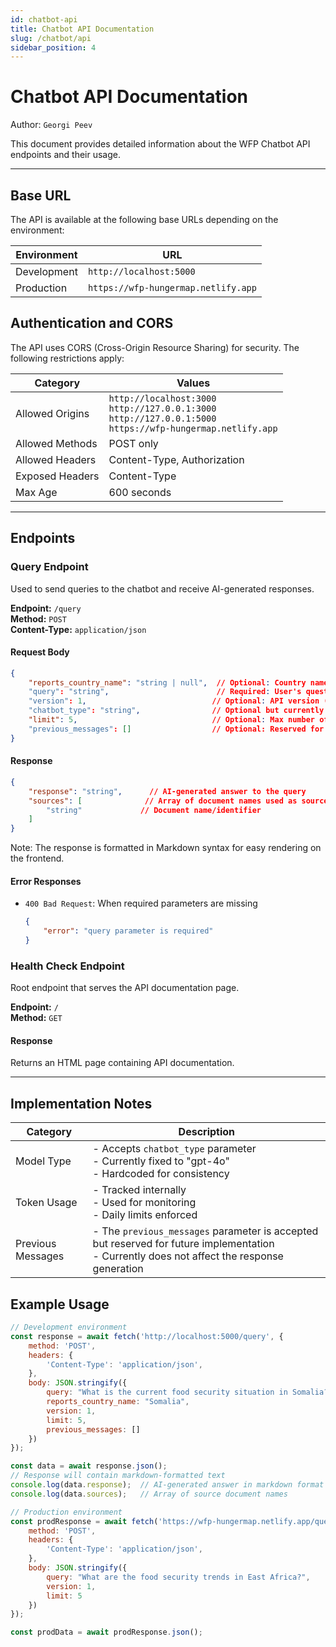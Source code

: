 ```yaml
---
id: chatbot-api
title: Chatbot API Documentation
slug: /chatbot/api
sidebar_position: 4
---
```


# Chatbot API Documentation

Author: `Georgi Peev`

This document provides detailed information about the WFP Chatbot API endpoints and their usage.

---

## Base URL

The API is available at the following base URLs depending on the environment:

| Environment | URL |
|------------|-----|
| Development | `http://localhost:5000` |
| Production | `https://wfp-hungermap.netlify.app` |

## Authentication and CORS

The API uses CORS (Cross-Origin Resource Sharing) for security. The following restrictions apply:

| Category | Values |
|----------|--------|
| Allowed Origins | `http://localhost:3000`<br>`http://127.0.0.1:3000`<br>`http://127.0.0.1:5000`<br>`https://wfp-hungermap.netlify.app` |
| Allowed Methods | POST only |
| Allowed Headers | Content-Type, Authorization |
| Exposed Headers | Content-Type |
| Max Age | 600 seconds |

---

## Endpoints

### Query Endpoint

Used to send queries to the chatbot and receive AI-generated responses.

**Endpoint:** `/query`  
**Method:** `POST`  
**Content-Type:** `application/json`

#### Request Body

```json
{
    "reports_country_name": "string | null",  // Optional: Country name for report-specific context
    "query": "string",                        // Required: User's question
    "version": 1,                            // Optional: API version (default: 1)
    "chatbot_type": "string",                // Optional but currently fixed to "gpt-4o" - see [Model Types](#implementation-notes) for more information
    "limit": 5,                              // Optional: Max number of context documents (default: 5)
    "previous_messages": []                  // Optional: Reserved for future use
}
```

#### Response

```json
{
    "response": "string",      // AI-generated answer to the query
    "sources": [              // Array of document names used as sources
        "string"             // Document name/identifier
    ]
}
```

Note: The response is formatted in Markdown syntax for easy rendering on the frontend.

#### Error Responses

- `400 Bad Request`: When required parameters are missing
  ```json
  {
      "error": "query parameter is required"
  }
  ```

### Health Check Endpoint

Root endpoint that serves the API documentation page.

**Endpoint:** `/`  
**Method:** `GET`

#### Response
Returns an HTML page containing API documentation.

---

## Implementation Notes

| Category | Description |
|----------|-------------|
| Model Type | - Accepts `chatbot_type` parameter<br>- Currently fixed to "gpt-4o"<br>- Hardcoded for consistency |
| Token Usage | - Tracked internally<br>- Used for monitoring<br>- Daily limits enforced |
| Previous Messages | - The `previous_messages` parameter is accepted but reserved for future implementation<br>- Currently does not affect the response generation |

## Example Usage

```javascript
// Development environment
const response = await fetch('http://localhost:5000/query', {
    method: 'POST',
    headers: {
        'Content-Type': 'application/json',
    },
    body: JSON.stringify({
        query: "What is the current food security situation in Somalia?",
        reports_country_name: "Somalia",
        version: 1,
        limit: 5,
        previous_messages: []
    })
});

const data = await response.json();
// Response will contain markdown-formatted text
console.log(data.response);  // AI-generated answer in markdown format
console.log(data.sources);   // Array of source document names

// Production environment
const prodResponse = await fetch('https://wfp-hungermap.netlify.app/query', {
    method: 'POST',
    headers: {
        'Content-Type': 'application/json',
    },
    body: JSON.stringify({
        query: "What are the food security trends in East Africa?",
        version: 1,
        limit: 5
    })
});

const prodData = await prodResponse.json();